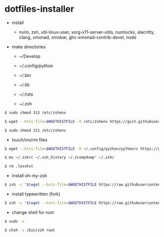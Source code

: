 # dotfiles-installer

* install

	- nvim, zsh, util-linux-user, xorg-x11-server-utils, numlockx, alacritty, clang,
	  xmonad, xmobar, ghc-xmonad-contrib-devel,
	  node

* make directories

	- ~/Develop

	- ~/.config/python

	- ~/.bin

	- ~/.lib

	- ~/.hsts

	- ~/.zsh

```bash
$ sudo chmod 313 /etc/zshenv

$ wget --hsts-file=$WGETHISTFILE -O /etc/zshenv https://gist.githubusercontent.com/tobimd/9e9647a703872d0ee5aadd58adf4a77e/raw/c768e245820fd9a2bd2dc69cfce9884a66728953/zshenv

$ sudo chmod 311 /etc/zshenv
```

* touch/mv/rm files

```bash
$ wget --hsts-file=$WGETHISTFILE -O ~/.config/python/pythonrc https://gist.githubusercontent.com/tobimd/22dcb09bbd60ab31311b71f3b1dc6432/raw/4059ab672a26bbbc736bb5aecb3ed62aad145195/pythonrc

$ mv ~/.zshrc ~/.zsh_history ~/.zcompdump* ~/.zsh/

$ rm .lesshst
```

* install oh-my-zsh

```bash
$ zsh -c "$(wget --hsts-file=$WGETHISTFILE https://raw.githubusercontent.com/ohmyzsh/ohmyzsh/master/tools/install.sh -O -)"
```

* install typewritten (fork)

```bash
$ zsh -c "$(wget --hsts-file=$WGETHISTFILE https://raw.githubusercontent.com/tobimd/typewritten/main/scripts/install.sh -O -)"
```

* change shell for root

```bash
$ sudo -s

$ chsh -s /bin/zsh root
```
